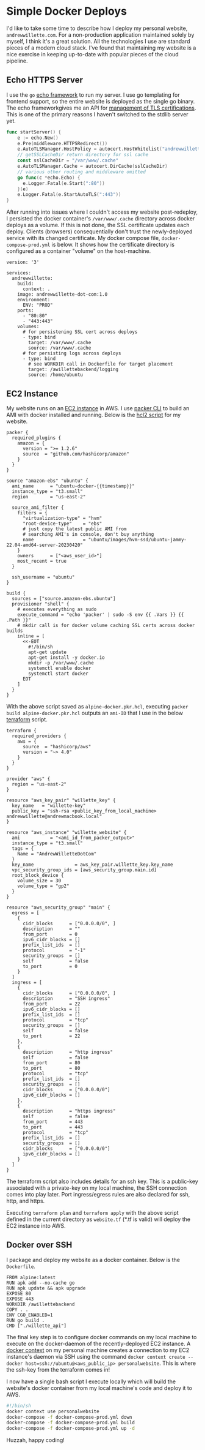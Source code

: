 # Simple Docker Deploys
I'd like to take some time to describe how I deploy my personal website, `andrewwillette.com`. For a non-production application maintained solely by myself, I think it's a great solution. All the technologies I use are standard pieces of a modern cloud stack. I've found that maintaining my website is a nice exercise in keeping up-to-date with popular pieces of the cloud pipeline.

## Echo HTTPS Server
I use the `go` [echo framework](https://github.com/labstack/echo) to run my server. I use go templating for frontend support, so the entire website is deployed as the single go binary. The echo frameworkgives me an API for [management of TLS certifications](https://echo.labstack.com/docs/cookbook/auto-tls#server). This is one of the primary reasons I haven't switched to the stdlib server yet.

```go
func startServer() {
    e := echo.New()
    e.Pre(middleware.HTTPSRedirect())
    e.AutoTLSManager.HostPolicy = autocert.HostWhitelist("andrewwillette.com")
    // getSSLCacheDir return directory for ssl cache
    const sslCacheDir = "/var/www/.cache"
    e.AutoTLSManager.Cache = autocert.DirCache(sslCacheDir)
    // various other routing and middleware omitted
    go func(c *echo.Echo) {
      e.Logger.Fatal(e.Start(":80"))
    }(e)
    e.Logger.Fatal(e.StartAutoTLS(":443"))
}
```

After running into issues where I couldn't access my website post-redeploy, I persisted the docker container's `/var/www/.cache` directory across docker deploys as a volume. If this is not done, the SSL certificate updates each deploy. Clients (browsers) consequentially don't trust the newly-deployed service with its changed certificate. My docker compose file, `docker-compose-prod.yml` is below. It shows how the certificate directory is configured as a container "volume" on the host-machine.

```
version: '3'

services:
  andrewwillette:
    build:
      context: .
    image: andrewwillette-dot-com:1.0
    environment:
      ENV: "PROD"
    ports:
      - "80:80"
      - "443:443"
    volumes:
      # for persistening SSL cert across deploys
      - type: bind
        target: /var/www/.cache
        source: /var/www/.cache
      # for persisting logs across deploys
      - type: bind
        # see WORKDIR call in Dockerfile for target placement
        target: /awillettebackend/logging
        source: /home/ubuntu
```

## EC2 Instance
My website runs on an [EC2 instance](https://aws.amazon.com/ec2/) in AWS. I use [packer CLI](https://www.packer.io/) to build an AMI with docker installed and running. Below is the [hcl2 script](https://developer.hashicorp.com/packer/guides/hcl) for my website.

```
packer {
  required_plugins {
    amazon = {
      version = ">= 1.2.6"
      source  = "github.com/hashicorp/amazon"
    }
  }
}

source "amazon-ebs" "ubuntu" {
  ami_name      = "ubuntu-docker-{{timestamp}}"
  instance_type = "t3.small"
  region        = "us-east-2"

  source_ami_filter {
    filters = {
      "virtualization-type" = "hvm"
      "root-device-type"    = "ebs"
      # just copy the latest public AMI from
      # searching AMI's in console, don't buy anything
      name                  = "ubuntu/images/hvm-ssd/ubuntu-jammy-22.04-amd64-server-20230420"
    }
    owners      = ["<aws_user_id>"]
    most_recent = true
  }

  ssh_username = "ubuntu"
}

build {
  sources = ["source.amazon-ebs.ubuntu"]
  provisioner "shell" {
    # executes everything as sudo
    execute_command = "echo 'packer' | sudo -S env {{ .Vars }} {{ .Path }}"
    # mkdir call is for docker volume caching SSL certs across docker builds
    inline = [
      <<-EOT
        #!/bin/sh
        apt-get update
        apt-get install -y docker.io
        mkdir -p /var/www/.cache
        systemctl enable docker
        systemctl start docker
      EOT
    ]
  }
}
```

With the above script saved as `alpine-docker.pkr.hcl`, executing `packer build alpine-docker.pkr.hcl` outputs an `ami-ID` that I use in the below [terraform](https://www.terraform.io/) script.

```
terraform {
  required_providers {
    aws = {
      source  = "hashicorp/aws"
      version = "~> 4.0"
    }
  }
}

provider "aws" {
  region = "us-east-2"
}

resource "aws_key_pair" "willette_key" {
  key_name   = "willette-key"
  public_key = "ssh-rsa <public_key_from_local_machine> andrewwillette@andrewmacbook.local"
}

resource "aws_instance" "willette_website" {
  ami           = "<ami_id_from_packer_output>"
  instance_type = "t3.small"
  tags = {
    Name = "AndrewWilletteDotCom"
  }
  key_name               = aws_key_pair.willette_key.key_name
  vpc_security_group_ids = [aws_security_group.main.id]
  root_block_device {
    volume_size = 30
    volume_type = "gp2"
  }
}

resource "aws_security_group" "main" {
  egress = [
    {
      cidr_blocks      = ["0.0.0.0/0", ]
      description      = ""
      from_port        = 0
      ipv6_cidr_blocks = []
      prefix_list_ids  = []
      protocol         = "-1"
      security_groups  = []
      self             = false
      to_port          = 0
    }
  ]
  ingress = [
    {
      cidr_blocks      = ["0.0.0.0/0", ]
      description      = "SSH ingress"
      from_port        = 22
      ipv6_cidr_blocks = []
      prefix_list_ids  = []
      protocol         = "tcp"
      security_groups  = []
      self             = false
      to_port          = 22
    },
    {
      description      = "http ingress"
      self             = false
      from_port        = 80
      to_port          = 80
      protocol         = "tcp"
      prefix_list_ids  = []
      security_groups  = []
      cidr_blocks      = ["0.0.0.0/0"]
      ipv6_cidr_blocks = []
    },
    {
      description      = "https ingress"
      self             = false
      from_port        = 443
      to_port          = 443
      protocol         = "tcp"
      prefix_list_ids  = []
      security_groups  = []
      cidr_blocks      = ["0.0.0.0/0"]
      ipv6_cidr_blocks = []
    }
  ]
}
```

The terraform script also includes details for an ssh key. This is a public-key associated with a private-key on my local machine, the SSH connection comes into play later. Port ingress/egress rules are also declared for ssh, http, and https.

Executing `terraform plan` and `terraform apply` with the above script defined in the current directory as `website.tf` (*.tf is valid) will deploy the EC2 instance into AWS.

## Docker over SSH

I package and deploy my website as a docker container. Below is the `Dockerfile`.
```
FROM alpine:latest
RUN apk add --no-cache go
RUN apk update && apk upgrade
EXPOSE 80
EXPOSE 443
WORKDIR /awillettebackend
COPY . .
ENV CGO_ENABLED=1
RUN go build .
CMD ["./willette_api"]
```

The final key step is to configure docker commands on my local machine to execute on the docker-daemon of the recently-deployed EC2 instance. A [docker context](https://docs.docker.com/engine/context/working-with-contexts/) on my personal machine creates a connection to my EC2 instance's daemon via SSH using the command `docker context create --docker host=ssh://ubuntu@<aws_public_ip> personalwebsite`. This is where the ssh-key from the terraform comes in!

I now have a single bash script I execute locally which will build the website's docker container from my local machine's code and deploy it to AWS.

```sh
#!/bin/sh
docker context use personalwebsite
docker-compose -f docker-compose-prod.yml down
docker-compose -f docker-compose-prod.yml build
docker-compose -f docker-compose-prod.yml up -d
```

Huzzah, happy coding!

